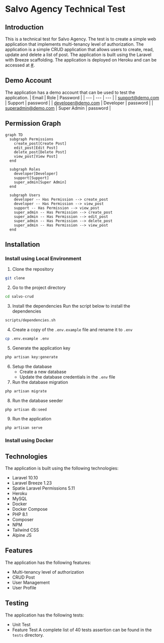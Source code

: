 # Salvo Agency Technical Test
## Introduction
This is a technical test for Salvo Agency. The test is to create a simple web application that implements multi-tenancy level of authorization. The application is a simple CRUD application that allows users to create, read, update and delete a list of post. The application is built using the Laravel with Breeze scaffolding. The application is deployed on Heroku and can be accessed at [#](#).

## Demo Account
The application has a demo account that can be used to test the application. 
| Email | Role | Password |
| --- | --- | --- |
| support@demo.com | Support | password |
| developer@demo.com | Developer | password |
| superadmin@demo.com | Super Admin | password |

## Permission Graph
```mermaid
graph TD
  subgraph Permissions
    create_post[Create Post]
    edit_post[Edit Post]
    delete_post[Delete Post]
    view_post[View Post]
  end

  subgraph Roles
    developer[Developer]
    support[Support]
    super_admin[Super Admin]
  end

  subgraph Users
    developer -- Has Permission --> create_post
    developer -- Has Permission --> view_post
    support -- Has Permission --> view_post
    super_admin -- Has Permission --> create_post
    super_admin -- Has Permission --> edit_post
    super_admin -- Has Permission --> delete_post
    super_admin -- Has Permission --> view_post
  end
```
## Installation
### Install using Local Environment
1. Clone the repository
```bash
git clone 
```
2. Go to the project directory
```bash
cd salvo-crud
```
3. Install the dependencies
    Run the script below to install the dependencies
```bash
scripts/dependencies.sh
```
4. Create a copy of the `.env.example` file and rename it to `.env`
```bash
cp .env.example .env
```
5. Generate the application key
```bash
php artisan key:generate
```
6. Setup the database
    - Create a new database
    - Update the database credentials in the `.env` file
7. Run the database migration
```bash
php artisan migrate
```
8. Run the database seeder
```bash
php artisan db:seed
```
9. Run the application
```bash
php artisan serve
```

### Install using Docker

## Technologies
The application is built using the following technologies:
- Laravel 10.10
- Laravel Breeze 1.23
- Spatie Laravel Permissions 5.11
- Heroku
- MySQL
- Docker
- Docker Compose
- PHP 8.1
- Composer
- NPM
- Tailwind CSS
- Alpine JS

## Features
The application has the following features:
- Multi-tenancy level of authorization
- CRUD Post
- User Management
- User Profile

## Testing
The application has the following tests:
- Unit Test
- Feature Test
A complete list of 40 tests assertion can be found in the `tests` directory.
